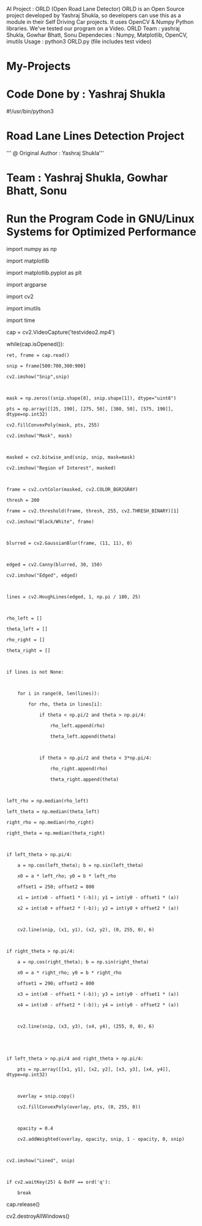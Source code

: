 AI Project : ORLD (Open Road Lane Detector)
ORLD is an Open Source project developed by Yashraj Shukla, so developers can use this as a module in their Self Driving Car projects. It uses OpenCV & Numpy Python libraries. We've tested our program on a Video.
ORLD Team : yashraj Shukla, Gowhar Bhatt, Sonu
Dependecies : Numpy, Matplotlib, OpenCV, imutils
Usage : python3 ORLD.py (file includes test video)

# My-Projects
# Code Done by : Yashraj Shukla
#!/usr/bin/python3



# Road Lane Lines Detection Project 

''' @ Original Author : Yashraj Shukla'''



# Team : Yashraj Shukla, Gowhar Bhatt, Sonu

# Run the Program Code in GNU/Linux Systems for Optimized Performance



import numpy as np

import matplotlib

import matplotlib.pyplot as plt

import argparse

import cv2

import imutils

import time



cap = cv2.VideoCapture('testvideo2.mp4')



while(cap.isOpened()):



    ret, frame = cap.read()

    snip = frame[500:700,300:900]

    cv2.imshow("Snip",snip)



    mask = np.zeros((snip.shape[0], snip.shape[1]), dtype="uint8")

    pts = np.array([[25, 190], [275, 50], [380, 50], [575, 190]], dtype=np.int32)

    cv2.fillConvexPoly(mask, pts, 255)

    cv2.imshow("Mask", mask)



    masked = cv2.bitwise_and(snip, snip, mask=mask)

    cv2.imshow("Region of Interest", masked)



    frame = cv2.cvtColor(masked, cv2.COLOR_BGR2GRAY)

    thresh = 200

    frame = cv2.threshold(frame, thresh, 255, cv2.THRESH_BINARY)[1]

    cv2.imshow("Black/White", frame)



    blurred = cv2.GaussianBlur(frame, (11, 11), 0)



    edged = cv2.Canny(blurred, 30, 150)

    cv2.imshow("Edged", edged)



    lines = cv2.HoughLines(edged, 1, np.pi / 180, 25)



    rho_left = []

    theta_left = []

    rho_right = []

    theta_right = []



    if lines is not None:



        for i in range(0, len(lines)):

            for rho, theta in lines[i]:            	

                if theta < np.pi/2 and theta > np.pi/4:

                    rho_left.append(rho)

                    theta_left.append(theta)



                if theta > np.pi/2 and theta < 3*np.pi/4:

                    rho_right.append(rho)

                    theta_right.append(theta)



    left_rho = np.median(rho_left)

    left_theta = np.median(theta_left)

    right_rho = np.median(rho_right)

    right_theta = np.median(theta_right)



    if left_theta > np.pi/4:

        a = np.cos(left_theta); b = np.sin(left_theta)

        x0 = a * left_rho; y0 = b * left_rho

        offset1 = 250; offset2 = 800

        x1 = int(x0 - offset1 * (-b)); y1 = int(y0 - offset1 * (a))

        x2 = int(x0 + offset2 * (-b)); y2 = int(y0 + offset2 * (a))



        cv2.line(snip, (x1, y1), (x2, y2), (0, 255, 0), 6)



    if right_theta > np.pi/4:

        a = np.cos(right_theta); b = np.sin(right_theta)

        x0 = a * right_rho; y0 = b * right_rho

        offset1 = 290; offset2 = 800

        x3 = int(x0 - offset1 * (-b)); y3 = int(y0 - offset1 * (a))

        x4 = int(x0 - offset2 * (-b)); y4 = int(y0 - offset2 * (a))



        cv2.line(snip, (x3, y3), (x4, y4), (255, 0, 0), 6)





    if left_theta > np.pi/4 and right_theta > np.pi/4:

        pts = np.array([[x1, y1], [x2, y2], [x3, y3], [x4, y4]], dtype=np.int32)



        overlay = snip.copy()

        cv2.fillConvexPoly(overlay, pts, (0, 255, 0))



        opacity = 0.4

        cv2.addWeighted(overlay, opacity, snip, 1 - opacity, 0, snip)



    cv2.imshow("Lined", snip)



    if cv2.waitKey(25) & 0xFF == ord('q'):

        break



cap.release()

cv2.destroyAllWindows()
